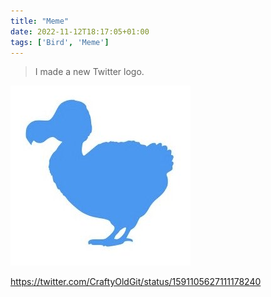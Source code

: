 ```yaml
---
title: "Meme"
date: 2022-11-12T18:17:05+01:00
tags: ['Bird', 'Meme']
---
```


> I made a new Twitter logo.

![](logo.jpg)

https://twitter.com/CraftyOldGit/status/1591105627111178240